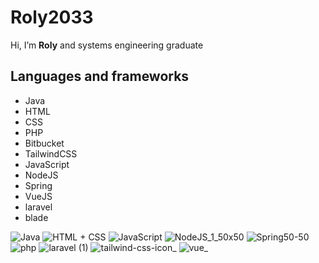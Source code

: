  # Roly2033
  Hi, I’m **Roly** and systems engineering graduate
## Languages and frameworks
- Java
- HTML
- CSS
- PHP
- Bitbucket
- TailwindCSS
- JavaScript
- NodeJS
- Spring
- VueJS
- laravel
- blade

![Java](https://user-images.githubusercontent.com/102749844/173580987-89f908d8-dc3e-4e0c-ab41-6761e27963c1.png)
![HTML + CSS](https://user-images.githubusercontent.com/102749844/173581014-ac57c5d2-2305-479e-bab0-41aaba1a7c68.png)
![JavaScript](https://user-images.githubusercontent.com/102749844/173581498-7c666d1e-7d7d-4056-93d1-c8a8edde3e2e.png)
![NodeJS_1_50x50](https://user-images.githubusercontent.com/102749844/194075295-610fc6ef-cf82-4aa4-aa41-981aadd2d7c2.png)
![Spring50-50](https://user-images.githubusercontent.com/102749844/173581074-ad54cf4a-b169-4961-abbc-3cd2d5531843.png)
![php](https://user-images.githubusercontent.com/95943858/210661903-0c6ffb94-edaf-49c9-809c-470cb73343e8.png)
![laravel (1)](https://user-images.githubusercontent.com/95943858/210660772-44b49707-0172-4ab0-875a-ac7d70289ff9.png)
![tailwind-css-icon_](https://user-images.githubusercontent.com/95943858/210661225-54a00064-167c-43dc-95b3-8b25b1680d03.png)
![vue_](https://user-images.githubusercontent.com/95943858/210661103-9574ef3d-03b7-496b-8992-44377a340bb9.png)


